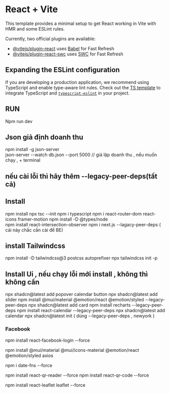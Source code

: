 # React + Vite

This template provides a minimal setup to get React working in Vite with HMR and some ESLint rules.

Currently, two official plugins are available:

- [@vitejs/plugin-react](https://github.com/vitejs/vite-plugin-react/blob/main/packages/plugin-react/README.md) uses [Babel](https://babeljs.io/) for Fast Refresh
- [@vitejs/plugin-react-swc](https://github.com/vitejs/vite-plugin-react-swc) uses [SWC](https://swc.rs/) for Fast Refresh

## Expanding the ESLint configuration

If you are developing a production application, we recommend using TypeScript and enable type-aware lint rules. Check out the [TS template](https://github.com/vitejs/vite/tree/main/packages/create-vite/template-react-ts) to integrate TypeScript and [`typescript-eslint`](https://typescript-eslint.io) in your project.


## RUN
Npm run dev

## Json giả định doanh thu
npm install -g json-server  
json-server --watch db.json --port 5000 // giả lập doanh thu , nếu muốn chạy , + terminal


## nếu cài lỗi thì hãy thêm --legacy-peer-deps(tất cả)

## Install
npm install
npx tsc --init
npm i typescript
npm i react-router-dom react-icons framer-motion
npm install -D @types/node   
npm install react-intersection-observer
npm i next.js --lagacy-peer-deps ( cái này chắc cần cài để BE)

## install Tailwindcss
npm install -D tailwindcss@3 postcss autoprefixer
npx tailwindcss init -p

## Install Ui , nếu chạy lỗi mới install , không thì không cần
npx shadcn@latest add popover calendar button
npx shadcn@latest add slider
npm install @mui/material @emotion/react @emotion/styled --legacy-peer-deps
npx shadcn@latest add card
npm install recharts --legacy-peer-deps
npm install react-calendar --legacy-peer-deps
npx shadcn@latest add calendar
npx shadcn@latest init  ( dùng --legacy-peer-deps , newyork )

### Facebook
npm install react-facebook-login --force

npm install @mui/material @mui/icons-material @emotion/react @emotion/styled axios

npm i date-fns --force

npm install react-qr-reader --force
npm install react-qr-code --force  

npm install react-leaflet leaflet --force